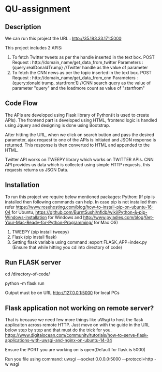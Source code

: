 # QU-assignment

## Description

We can run this project the URL : http://35.183.33.171:5000

This project includes 2 APIS:
1) To fetch Twitter tweets as per the handle inserted in the text box. 
	POST Request : http://domain_name/get_data_from_twitter
	Parameters : {query:realDonaldTrump} //Twitter handle as the value of parameter 
2) To fetch the CNN news as per the topic inserted in the text box.
	POST Request : http://domain_name/get_data_from_cnn
	Parameters : {query:donald trump, startfrom:1} //CNN search query as the value of parameter "query" and the loadmore count as value of "startfrom"

## Code Flow

The APIs are developed using Flask library of Python(It is used to create APIs).
The frontend part is developed using HTML, frontend logic is handled using Jquery and designing is done using Bootstrap.

After hitting the URL, when we click on search button and pass the desired parameter, ajax request to one of the APIs is initiated and JSON response is returned. This response is then converted to HTML and appended to the HTML.

Twitter API works on TWEEPY library which works on TWITTER APIs.
CNN API provides us data which is collected using simple HTTP requests, this requests returns us JSON Data. 


## Installation

To run this project we require below mentioned packages:
Python: (If pip is installed then following commands can help. In case pip is not installed then refer https://www.rosehosting.com/blog/how-to-install-pip-on-ubuntu-16-04 for Ubuntu, https://github.com/BurntSushi/nfldb/wiki/Python-&-pip-Windows-installation for Windows and http://www.pyladies.com/blog/Get-Your-Mac-Ready-for-Python-Programming/ for Mac OS)
1) TWEEPY (pip install tweepy)
2) Flask (pip install flask)
3) Setting flask variable using command :export FLASK_APP=index.py  (Ensure that while hitting you cd into directory of code)

## Run FLASK server
cd /directory-of-code/

python -m flask run

Output must be on URL http://127.0.0.1:5000 for local PCs

## Flask application not working on remote server?
That is because we need few more things like uWsgi to host the flask applicaiton across remote HTTP. Just move on with the guide in the URL below step by step and that must do the trick for you. https://www.digitalocean.com/community/tutorials/how-to-serve-flask-applications-with-uwsgi-and-nginx-on-ubuntu-14-04

Ensure the PORT you are working on is open(Default for flask is 5000)

Run you file using command: uwsgi --socket 0.0.0.0:5000 --protocol=http -w wsgi

